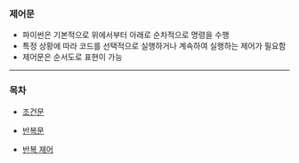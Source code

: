 ### 제어문

- 파이썬은 기본적으로 위에서부터 아래로 순차적으로 명령을 수행
- 특정 상황에 따라 코드를 선택적으로 실행하거나 계속하여 실행하는 제어가 필요함
- 제어문은 순서도로 표현이 가능

---

### 목차

- [조건문](conditional.md)
- [반복문](loop.md)

- [반복 제어](control.md)
